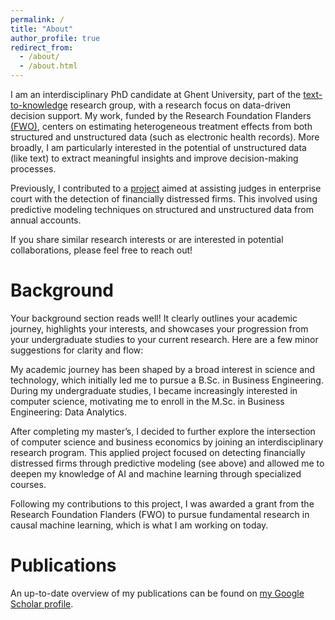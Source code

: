 ```yaml
---
permalink: /
title: "About"
author_profile: true
redirect_from: 
  - /about/
  - /about.html
---
```


I am an interdisciplinary PhD candidate at Ghent University, part of the [text-to-knowledge](https://ugentt2k.github.io/) research group, with a research focus on data-driven decision support. My work, funded by the Research Foundation Flanders [(FWO)](https://researchportal.be/nl/project/causale-bayesiaanse-netwerken-en-neurale-netwerken-integreren-om-probabilistisch-te), centers on estimating heterogeneous treatment effects from both structured and unstructured data (such as electronic health records). More broadly, I am particularly interested in the potential of unstructured data (like text) to extract meaningful insights and improve decision-making processes.

Previously, I contributed to a [project](https://researchportal.be/nl/project/evaluatie-van-ondernemingen-moeilijkheden-door-gebruik-van-machine-learning-ontwikkeling) aimed at assisting judges in enterprise court with the detection of financially distressed firms. This involved using predictive modeling techniques on structured and unstructured data from annual accounts.

If you share similar research interests or are interested in potential collaborations, please feel free to reach out!

Background
======

Your background section reads well! It clearly outlines your academic journey, highlights your interests, and showcases your progression from your undergraduate studies to your current research. Here are a few minor suggestions for clarity and flow:

My academic journey has been shaped by a broad interest in science and technology, which initially led me to pursue a B.Sc. in Business Engineering. During my undergraduate studies, I became increasingly interested in computer science, motivating me to enroll in the M.Sc. in Business Engineering: Data Analytics.

After completing my master’s, I decided to further explore the intersection of computer science and business economics by joining an interdisciplinary research program. This applied project focused on detecting financially distressed firms through predictive modeling (see above) and allowed me to deepen my knowledge of AI and machine learning through specialized courses.

Following my contributions to this project, I was awarded a grant from the Research Foundation Flanders (FWO) to pursue fundamental research in causal machine learning, which is what I am working on today.


Publications
======
An up-to-date overview of my publications can be found on [my Google Scholar profile](https://scholar.google.be/citations?user=ce8BmFgAAAAJ&hl=nl).
